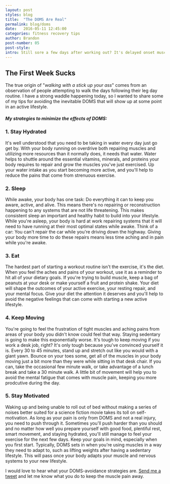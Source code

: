 ```yaml
---
layout: post
styles: blog
title:  "The DOMS Are Real"
permalink: blog/doms
date:   2016-05-11 12:45:00
categories: fitness recovery tips
author: Brandon
post-number: 05
post-style:
intro: Still sore a few days after working out? It's delayed onset muscle soreness doing you like that.
---
```

## The First Week Sucks

The true origin of "<em>walking with a stick up your ass</em>" comes from an observation of people attempting to walk the days following their leg day routine. I have a strong waddle happening today, so I wanted to share some of my tips for avoiding the inevitable DOMS that will show up at some point in an active lifestyle.


##### My strategies to minimize the effects of DOMS:

### 1. Stay Hydrated

It's well understood that you need to be taking in water every day just go get by. With your body running on overdrive both repairing muscles and utilizing more resources than it normally does, it needs that water. Water helps to shuttle around the essential vitamins, minerals, and proteins your body requires to repair and grow the muscles you've just exercised. Up your water intake as you start becoming more active, and you'll help to reduce the pains that come from strenuous exercise.

### 2. Sleep

While awake, your body has one task: Do everything it can to keep you aware, active, and alive. This means there's no repairing or reconstruction happening to any systems that are not life threatening. This makes consistent sleep an important and healthy habit to build into your lifestyle. While you're asleep, your body is hard at work repairing systems that it will need to have running at their most optimal states while awake. Think of a car: You can't repair the car while you're driving down the highway. Giving your body more time to do these repairs means less time aching and in pain while you're awake.

### 3. Eat

The hardest part of starting a workout routine isn't the exercise, it's the diet. When you feel the aches and pains of your workout, use it as a reminder to hit all of your dietary goals. If you're trying to build muscle, keep a bag of peanuts at your desk or make yourself a fruit and protein shake. Your diet will shape the outcomes of your active exercise, your resting repair, and your mental focus. Give your diet the attention it deserves and you'll help to avoid the negative feelings that can come with starting a new active lifestyle.

### 4. Keep Moving

You're going to feel the frustration of tight muscles and aching pains from areas of your body you didn't know could feel that way. Staying sedentary is going to make this exponentially worse. It's tough to keep moving if you work a desk job, right? It's only tough because you've convinced yourself it is. Every 30 to 45 minutes, stand up and stretch out like you would with a giant yawn. Bounce on your toes some, get all of the muscles in your body moving just a bit more than they were while sitting in that desk chair. If you can, take the occasional few minute walk, or take advantage of a lunch break and take a 30 minute walk. A little bit of movement will help you to avoid the mental fatigue that comes with muscle pain, keeping you more prodcutive during the day.

### 5. Stay Motivated

Waking up and being unable to roll out of bed without making a series of noises better suited for a science fiction movie takes its toll on self-motivation. As long as your pain is only from DOMS and not a real injury, you need to push through it. Sometimes you'll push harder than you should and no matter how well you prepare yourself with good food, plentiful rest, smart movement, and staying hydrated, you'll still manage to feel your exercise for the next few days. Keep your goals in mind, especially when you first start. Typically, DOMS sets in when you're using muscles in a way they need to adapt to, such as lifting weights after having a sedentary lifestyle. This will pass once your body adapts your muscle and nervous systems to your new lifestyle.


I would love to hear what your DOMS-avoidance strategies are. [Send me a tweet](http://www.twitter.com/bybrandonbrown) and let me know what you do to keep the muscle pain away.
